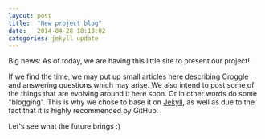 ```yaml
---
layout: post
title:  "New project blog"
date:   2014-04-28 18:18:02
categories: jekyll update
---
```


Big news: As of today, we are having this little site to present our project!  
  
If we find the time, we may put up small articles here describing Croggle and answering questions which may arise.
We also intend to post some of the things that are evolving around it here soon.
Or in other words do some "blogging".
This is why we chose to base it on [Jekyll][jekyll], as well as due to the fact that it is highly recommended by GitHub.  

Let's see what the future brings :)

[jekyll]:    http://jekyllrb.com
